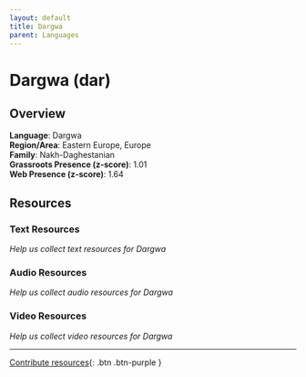 ```yaml
---
layout: default
title: Dargwa
parent: Languages
---
```


# Dargwa (dar)

## Overview

**Language**: Dargwa  
**Region/Area**: Eastern Europe, Europe  
**Family**: Nakh-Daghestanian  
**Grassroots Presence (z-score)**: 1.01  
**Web Presence (z-score)**: 1.64  

## Resources

### Text Resources
*Help us collect text resources for Dargwa*

### Audio Resources
*Help us collect audio resources for Dargwa*

### Video Resources
*Help us collect video resources for Dargwa*

---

[Contribute resources](https://forms.office.com/e/1SfLJx3u1r){: .btn .btn-purple }
